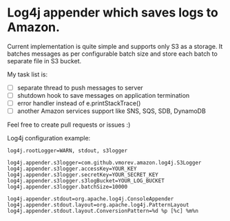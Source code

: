 Log4j appender which saves logs to Amazon.
============

Current implementation is quite simple and supports only S3 as a storage. 
It batches messages as per configurable batch size and store each batch to separate file in S3 bucket.

My task list is:
- [ ] separate thread to push messages to server
- [ ] shutdown hook to save messages on application termination
- [ ] error handler instead of e.printStackTrace()
- [ ] another Amazon services support like SNS, SQS, SDB, DynamoDB

Feel free to create pull requests or issues :)

Log4j configuration example:

```properties
log4j.rootLogger=WARN, stdout, s3logger

log4j.appender.s3logger=com.github.vmorev.amazon.log4j.S3Logger
log4j.appender.s3logger.accessKey=YOUR_KEY
log4j.appender.s3logger.secretKey=YOUR_SECRET_KEY
log4j.appender.s3logger.s3logBucket=YOUR_LOG_BUCKET
log4j.appender.s3logger.batchSize=10000

log4j.appender.stdout=org.apache.log4j.ConsoleAppender
log4j.appender.stdout.layout=org.apache.log4j.PatternLayout
log4j.appender.stdout.layout.ConversionPattern=%d %p [%c] %m%n
```
